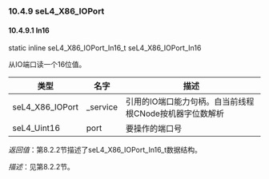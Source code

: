 ### 10.4.9  seL4_X86_IOPort

#### 10.4.9.1  In16

static inline seL4_X86_IOPort_In16_t seL4_X86_IOPort_In16

从IO端口读一个16位值。

类型 | 名字 | 描述
--- | --- | ---
seL4_X86_IOPort | _service | 引用的IO端口能力句柄。自当前线程根CNode按机器字位数解析
seL4_Uint16 | port | 要操作的端口号

*返回值*：第8.2.2节描述了seL4_X86_IOPort_In16_t数据结构。

*描述*：见第8.2.2节。
